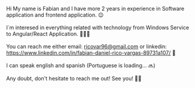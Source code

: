 Hi My name is Fabian and I have more 2 years in experience in Software application and frontend application. 😉
</br>
</br>
I´m interesed in everything related with technology from Windows Service to Angular/React Application. 👨🏼‍💻
</br>
</br>
You can reach me either email: ricovar96@gmail.com or linkedin: https://www.linkedin.com/in/fabian-daniel-rico-vargas-89731a107/ 📩
</br>
</br>
I can speak english and spanish (Portuguese is loading... 🔜)
</br>
</br>
Any doubt, don't hesitate to reach me out! See you! 🖐🏼
